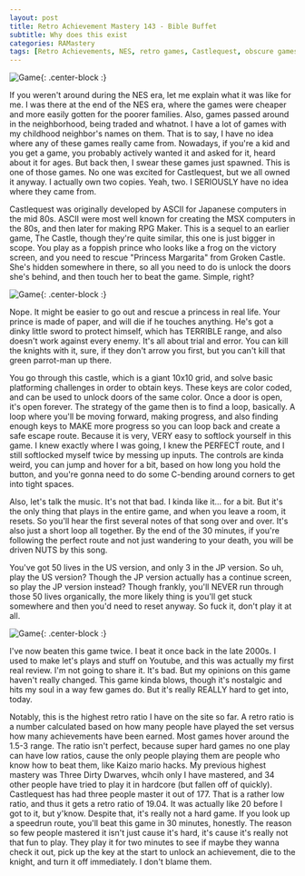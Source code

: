 ```yaml
---
layout: post
title: Retro Achievement Mastery 143 - Bible Buffet
subtitle: Why does this exist
categories: RAMastery
tags: [Retro Achievements, NES, retro games, Castlequest, obscure games, Reviews]
---
```



![Game](https://imgur.com/wB7wlJc.png){: .center-block :}

If you weren't around during the NES era, let me explain what it was like for me. I was there at the end of the NES era, where the games were cheaper and more easily gotten for the poorer families. Also, games passed around in the neighborhood, being traded and whatnot. I have a lot of games with my childhood neighbor's names on them. That is to say, I have no idea where any of these games really came from. Nowadays, if you're a kid and you get a game, you probably actively wanted it and asked for it, heard about it for ages. But back then, I swear these games just spawned. This is one of those games. No one was excited for Castlequest, but we all owned it anyway. I actually own two copies. Yeah, two. I SERIOUSLY have no idea where they came from.

Castlequest was originally developed by ASCII for Japanese computers in the mid 80s. ASCII were most well known for creating the MSX computers in the 80s, and then later for making RPG Maker. This is a sequel to an earlier game, The Castle, though they're quite similar, this one is just bigger in scope. You play as a foppish prince who looks like a frog on the victory screen, and you need to rescue "Princess Margarita" from Groken Castle. She's hidden somewhere in there, so all you need to do is unlock the doors she's behind, and then touch her to beat the game. Simple, right?

![Game](https://imgur.com/PoCzz7n.png){: .center-block :}

Nope. It might be easier to go out and rescue a princess in real life. Your prince is made of paper, and will die if he touches anything. He's got a dinky little sword to protect himself, which has TERRIBLE range, and also doesn't work against every enemy. It's all about trial and error. You can kill the knights with it, sure, if they don't arrow you first, but you can't kill that green parrot-man up there.

You go through this castle, which is a giant 10x10 grid, and solve basic platforming challenges in order to obtain keys. These keys are color coded, and can be used to unlock doors of the same color. Once a door is open, it's open forever. The strategy of the game then is to find a loop, basically. A loop where you'll be moving forward, making progress, and also finding enough keys to MAKE more progress so you can loop back and create a safe escape route. Because it is very, VERY easy to softlock yourself in this game. I knew exactly where I was going, I knew the PERFECT route, and I still softlocked myself twice by messing up inputs. The controls are kinda weird, you can jump and hover for a bit, based on how long you hold the button, and you're gonna need to do some C-bending around corners to get into tight spaces.

Also, let's talk the music. It's not that bad. I kinda like it... for a bit. But it's the only thing that plays in the entire game, and when you leave a room, it resets. So you'll hear the first several notes of that song over and over. It's also just a short loop all together. By the end of the 30 minutes, if you're following the perfect route and not just wandering to your death, you will be driven NUTS by this song.

You've got 50 lives in the US version, and only 3 in the JP version. So uh, play the US version? Though the JP version actually has a continue screen, so play the JP version instead? Though frankly, you'll NEVER run through those 50 lives organically, the more likely thing is you'll get stuck somewhere and then you'd need to reset anyway. So fuck it, don't play it at all.

![Game](https://imgur.com/r2fkU0M.png){: .center-block :}

I've now beaten this game twice. I beat it once back in the late 2000s. I used to make let's plays and stuff on Youtube, and this was actually my first real review. I'm not going to share it. It's bad. But my opinions on this game haven't really changed. This game kinda blows, though it's nostalgic and hits my soul in a way few games do. But it's really REALLY hard to get into, today.

Notably, this is the highest retro ratio I have on the site so far. A retro ratio is a number calculated based on how many people have played the set versus how many achievements have been earned. Most games hover around the 1.5-3 range. The ratio isn't perfect, because super hard games no one play can have low ratios, cause the only people playing them are people who know how to beat them, like Kaizo mario hacks. My previous highest mastery was Three Dirty Dwarves, whcih only I have mastered, and 34 other people have tried to play it in hardcore (but fallen off of quickly). Castlequest has had three people master it out of 177. That is a rather low ratio, and thus it gets a retro ratio of 19.04. It was actually like 20 before I got to it, but y'know. Despite that, it's really not a hard game. If you look up a speedrun route, you'll beat this game in 30 minutes, honestly. The reason so few people mastered it isn't just cause it's hard, it's cause it's really not that fun to play.  They play it for two minutes to see if maybe they wanna check it out, pick up the key at the start to unlock an achievement, die to the knight, and turn it off immediately. I don't blame them.